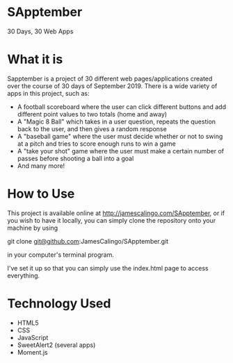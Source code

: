 # SApptember
30 Days, 30 Web Apps

# What it is
Sapptember is a project of 30 different web pages/applications created over the course of 30 days of September 2019. There is a wide variety of apps in this project, such as:<br/>

- A football scoreboard where the user can click different buttons and add different point values to two totals (home and away)
- A "Magic 8 Ball" which takes in a user question, repeats the question back to the user, and then gives a random response
- A "baseball game" where the user must decide whether or not to swing at a pitch and tries to score enough runs to win a game
- A "take your shot" game where the user must make a certain number of passes before shooting a ball into a goal
- And many more!

# How to Use
This project is available online at http://jamescalingo.com/SApptember, or if you wish to have it locally, you can simply clone the repository onto your machine by using

  git clone git@github.com:JamesCalingo/SApptember.git 

in your computer's terminal program.<br/>

I've set it up so that you can simply use the index.html page to access everything. 

# Technology Used
- HTML5
- CSS
- JavaScript
- SweetAlert2 (several apps)
- Moment.js

